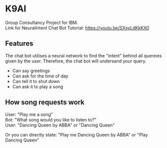 # K9AI
Group Consultancy Project for IBM.  
Link for NeuralIntent Chat Bot Tutorial:
https://youtu.be/SXsyLdKkKX0

## Features
The chat bot utilises a neural network to find the "intent" behind all quereies given by the user. Therefore, the chat bot will undersand your query.
- Can say greetings
- Can ask for the time of day
- Can tell it to shut down
- Can ask it to play a song

## How song requests work
User: "Play me a song"   
Bot: "What song would you like to listen to?"  
User: "Dancing Queen by ABBA" or "Dancing Queen"

Or you can directly state: "Play me Dancing Queen by ABBA" or "Play Dancing Queen"
